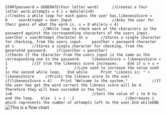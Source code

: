 ```STARTpassword = GENERATE(Four letter word)      //Creates a four letter word.attempts = 4 i = 4while(i>0)                             //Creates a while loop for each guess the user has.likenessScore = 0     userAttempt = User_Input                  //Asks the user for their guess of what the word is. u = 0 while(u < 4)                          //While loop to check each of the characters in the password against the corresponding characters of the users input.    userChar = userAttempt character at u      //Stores a single character for checking, from the users input.    passChar = password character at u        //Stores a single character for checking, from the generated password.    if(userChar = passChar)                  //Checks if the character from the users input is the same as the corresponding one in the password.     likenessScore = likenessScore = 1           //If true the likeness score increases.    End if u = u + 1                              //Line used to increase the value used in the second while loop.   End while      Print "Likness is: " + likenessScore     //Prints the likness score to the user.   if(likenessScore = 4)    Print "Welcome to the system."           //If the user has got the word correct the likness score will be 4. Therefore they will have succeded in the test.    i=0                                    //Sets the value of i to 0 to end the loop.   else  i = i - 1                       //Decreases i which represents the number of attempts left to the user.End whileEND```![This is a flow chart](Fallout4%20Terminal%20hacking%20flowchart.png)
